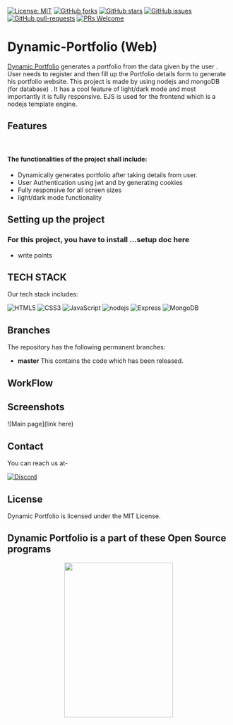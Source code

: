 [![License: MIT](https://img.shields.io/badge/License-MIT-yellow.svg)](https://opensource.org/licenses/MIT)
[![GitHub forks](https://img.shields.io/github/forks/jawed321/dynamic-portfolio?style=social)](https://github.com/jawed321/dynamic-portfolio/network/members)
[![GitHub stars](https://img.shields.io/github/stars/jawed321/dynamic-portfolio?style=social)](https://github.com/jawed321/dynamic-portfolio/stargazers)
[![GitHub issues](https://img.shields.io/github/issues/Spectrum-CETB/LesKollab.svg)](https://gitHub.com/Naereen/jawed321/dynamic-portfolio/issues/)
[![GitHub pull-requests](https://img.shields.io/github/issues-pr/Spectrum-CETB/LesKollab.svg)](https://GitHub.com/jawed321/dynamic-portfolio/pull/)
[![PRs Welcome](https://img.shields.io/badge/PRs-welcome-brightgreen.svg?style=flat-square)](http://makeapullrequest.com)


# Dynamic-Portfolio (Web)

[Dynamic Portfolio](https://github.com/jawed321/dynamic-portfolio) generates a portfolio from the data given by the user . User needs to register and then fill up the Portfolio details form to generate his portfolio website. This project is made by using nodejs and mongoDB (for database) . It has a cool feature of light/dark mode and most importantly it is fully responsive. EJS is used for the frontend which is a nodejs template engine.

## Features



<br/>
<h4>The functionalities of the project shall include: </h4>
<ul>
<li>Dynamically generates portfolio after taking details from user.</li>
 <li>User Authentication using jwt and by generating cookies</li>
 <li>Fully responsive for all screen sizes</li>
 <li>light/dark mode functionality</li>
</ul>

## Setting up the project

### For this project, you have to install ...setup doc here

* write points


## TECH STACK

Our tech stack includes:

<img alt="HTML5" src="https://img.shields.io/badge/html5%20-%23E34F26.svg?&style=for-the-badge&logo=html5&logoColor=white"/>  <img alt="CSS3" src="https://img.shields.io/badge/css3%20-%231572B6.svg?&style=for-the-badge&logo=css3&logoColor=white"/> <img alt="JavaScript" src="https://img.shields.io/badge/javascript%20-%23323330.svg?&style=for-the-badge&logo=javascript&logoColor=%23F7DF1E"/> <img alt="nodejs" src="https://img.shields.io/badge/nodejs%20-%231572B6.svg?&style=for-the-badge&logo=nodejs&logoColor=white"/> <img alt="Express" src="https://img.shields.io/badge/express-%23777BB4.svg?&style=for-the-badge&logo=express&logoColor=white"/> <img alt="MongoDB" src="https://img.shields.io/badge/mongodb%20-%23E34F26.svg?&style=for-the-badge&logo=mongodb&logoColor=white"/> 


## Branches

The repository has the following permanent branches:

 * **master** This contains the code which has been released.

## WorkFlow




## Screenshots

![Main page](link here)




## Contact

You can reach us at-

[<img alt="Discord" src="https://cdn.discordapp.com/attachments/878682402564751401/889109868500369418/discord.png"/>](https://discord.gg/dynatWbBaP)

## License

Dynamic Portfolio is licensed under the MIT License. 

## Dynamic Portfolio is a part of these Open Source programs

<p align="center">
 <a>
 <img  width="70%" height="30%" src="https://camo.githubusercontent.com/120101a42f86c55c2c96ca3c2bc49e067997c4471e57ed2e2a6f188ee1e78c2b/68747470733a2f2f6861636b746f626572666573742e6469676974616c6f6365616e2e636f6d2f5f6e7578742f696d672f6c6f676f2d6861636b746f626572666573742d66756c6c322e616131653964392e737667">

 
</p>

</br>


